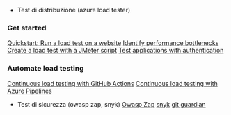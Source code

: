 - Test di distribuzione (azure load tester)
### Get started
[Quickstart: Run a load test on a website](https://go.microsoft.com/fwlink/?linkid=2225968)
[Identify performance bottlenecks](https://go.microsoft.com/fwlink/?linkid=2226130)
[Create a load test with a JMeter script](https://go.microsoft.com/fwlink/?linkid=2226327)
[Test applications with authentication](https://go.microsoft.com/fwlink/?linkid=2226328)
### Automate load testing
[Continuous load testing with GitHub Actions](https://go.microsoft.com/fwlink/?linkid=2226033)
[Continuous load testing with Azure Pipelines](https://go.microsoft.com/fwlink/?linkid=2226033)

- Test di sicurezza (owasp zap, snyk)
[Owasp Zap](https://www.zaproxy.org/)
[snyk](https://app.snyk.io/org/lombax99/)
[git guardian](https://dashboard.gitguardian.com/workspace/553882/get-started)


